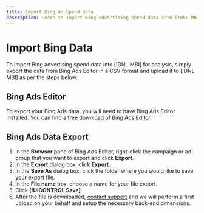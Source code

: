 ```yaml
---
title: Import Bing Ad Spend data
description: Learn to import Bing advertising spend data into [!DNL MBI] for analysis.
---
```

# Import Bing Data

To import Bing advertising spend data into [!DNL MBI] for analysis, simply export the data from Bing Ads Editor in a CSV format and upload it to [!DNL MBI] as per the steps below:

## Bing Ads Editor

To export your Bing Ads data, you will need to have Bing Ads Editor installed. You can find a free download of [Bing Ads Editor](https://advertise.bingads.microsoft.com/en-us/bingads-editor).

## Bing Ads Data Export

1. In the **Browser** pane of Bing Ads Editor, right-click the campaign or ad-group that you want to export and click **Export**.
1. In the **Export** dialog box, click **Export.**
1. In the **Save As** dialog box, click the folder where you would like to save your export file.
1. In the **File name** box, choose a name for your file export.
1. Click **[!UICONTROL Save]**
1. After the file is downloaded,  [contact support](../../../getting-started/support.md) and we will perform a first upload on your behalf and setup the necessary back-end dimensions.

